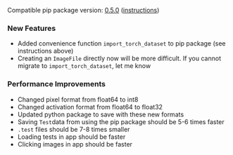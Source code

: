 <!--- https://github.com/mgroth0/deephy/releases -->

[//]: # (VERSION:1.15.0)


Compatible pip package
version: [0.5.0](https://pypi.org/project/deephy/0.4.0/) ([instructions](https://colab.research.google.com/drive/1PNiGD26uBsktq64fqPg76yoN-ruixavj))

[//]: # (### Python)

### New Features
- Added convenience function `import_torch_dataset` to pip package (see instructions above)
- Creating an `ImageFile` directly now will be more difficult. If you cannot migrate to `import_torch_dataset`, let me know

### Performance Improvements

- Changed pixel format from float64 to int8
- Changed activation format from float64 to float32
- Updated python package to save with these new formats
- Saving `Test`data from using the pip package should be 5-6 times faster
- `.test` files should be 7-8 times smaller
- Loading tests in app should be faster
- Clicking images in app should be faster



[//]: # (### Cosmetic Changes)

[//]: # (### Bug Fixes)


[//]: # (### Notes)

[//]: # (### Todo)

